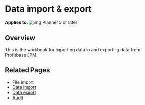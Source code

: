 # Data import & export

**Applies to:** ![img](https://profitbasedocs.blob.core.windows.net/icons/yes-icon.png) Planner 5 or later

## Overview

This is the workbook for importing data to and exporting data from Profitbase EPM.

## Related Pages

- [File import](data-import/file-import.md)
- [Data Import](data-import/import-data.md)
- [Data export](data-import/export-data.md)
- [Audit](data-import/audit.md)
